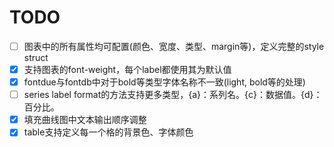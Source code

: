 # TODO

- [ ] 图表中的所有属性均可配置(颜色、宽度、类型、margin等)，定义完整的style struct
- [x] 支持图表的font-weight，每个label都使用其为默认值
- [x] fontdue与fontdb中对于bold等类型字体名称不一致(light, bold等的处理)
- [ ] series label format的方法支持更多类型，{a}：系列名。{c}：数据值。{d}：百分比。
- [x] 填充曲线图中文本输出顺序调整
- [x] table支持定义每一个格的背景色、字体颜色